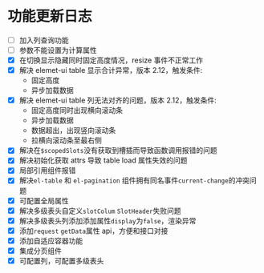 # 功能更新日志

- [ ] 加入列查询功能
- [ ] 参数不能设置为计算属性
- [x] 在切换显示隐藏同时固定高度情况，resize 事件不正常工作
- [x] 解决 elemet-ui table 显示合计异常，版本 2.12，触发条件:
  - 固定高度
  - 异步加载数据
- [x] 解决 elemet-ui table 列无法对齐的问题，版本 2.12，触发条件:
  - 固定高度同时出现横向滚动条
  - 异步加载数据
  - 数据超出，出现竖向滚动条
  - 拉横向滚动条至最右侧
- [x] 解决在`$scopedSlots`没有获取到槽插而导致函数调用报错的问题
- [x] 解决初始化获取 attrs 导致 table load 属性失效的问题
- [x] 局部引用组件报错
- [x] 解决`el-table` 和 `el-pagination` 组件拥有同名事件`current-change`的冲突问题
- [x] 可配置全局属性
- [x] 解决多级表头自定义`slotColum` `SlotHeader`失败问题
- [x] 解决多级表头列添加添加属性`display`为`false`，渲染异常
- [x] 添加`request` `getData`属性 api，方便和接口对接
- [x] 添加自适应容器功能
- [x] 集成分页组件
- [x] 可配置列，可配置多级表头
